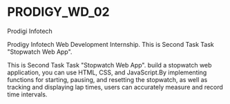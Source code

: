 # PRODIGY_WD_02
Prodigi Infotech

Prodigy Infotech Web Development Internship. This is Second Task Task "Stopwatch Web App".

This is Second Task Task "Stopwatch Web App".
build a stopwatch web application, you can use HTML, CSS, and JavaScript.By implementing functions for starting, pausing, and resetting the stopwatch, as well as tracking and displaying lap times, users can accurately measure and record time intervals.
